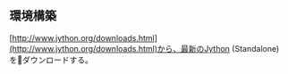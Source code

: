 

## 環境構築
[http://www.jython.org/downloads.html](http://www.jython.org/downloads.html)から、最新のJython (Standalone)をダウンロードする。
